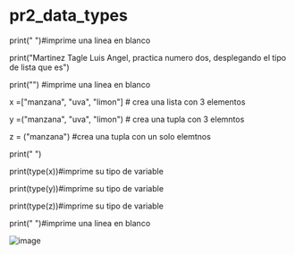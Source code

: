 # pr2_data_types
print(" ")#imprime una linea en blanco

print("Martinez Tagle Luis Angel, practica numero dos, desplegando el tipo de lista que es")

print("") #imprime una linea en blanco

x =["manzana", "uva", "limon"] # crea una lista con 3 elementos

y =("manzana", "uva", "limon") # crea una tupla con 3 elemntos

z = ("manzana") #crea una tupla con un solo elemtnos

print(" ")

print(type(x))#imprime su tipo de variable

print(type(y))#imprime su tipo de variable

print(type(z))#imprime su tipo de variable

print(" ")#imprime una linea en blanco

 ![image](https://github.com/user-attachments/assets/8c066d94-856a-4ade-adf3-8a06059e8b19)
